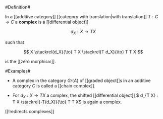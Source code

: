 #Definition#

In a [[additive category]] [[category with translation|with translation]] $T : C \to C$ a **complex** is a [[differential object]]

$$
  d_X : X \to T X
$$

such that

$$
  X \stackrel{d_X}{\to} T X \stackrel{T d_X}{\to} T T X
$$

is the [[zero morphism]].

#Examples#

* A complex in the category $Gr(A)$ of [[graded object]]s in an additive category $C$ is called a [[chain complex]].

* For $d_X : X \to T X$ a complex, the shifted [[differential object]] $ d_{T X} : T X \stackrel{-T(d_X)}{\to}  T T X$ is again a complex.


[[!redirects complexes]]